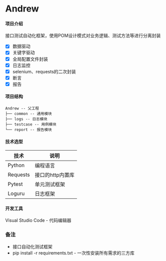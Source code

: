 # Andrew

#### 项目介绍

接口测试自动化框架，使用POM设计模式对业务逻辑、测试方法等进行分离封装
- [x] 数据驱动
- [x] 关键字驱动
- [x] 全局配置文件封装
- [x] 日志监控
- [x] selenium、requests的二次封装
- [x] 断言
- [x] 报告

#### 项目结构

```
Andrew -- 父工程
├── common -- 通用模块
├── logs -- 日志模块
├── testcase -- 用例模块
└── report -- 报告模块
```

#### 技术选型

| 技术                 | 说明                                                         
| -------------------- | ---------------------------
| Python               | 编程语言     
| Requests             | 接口的http内置库
| Pytest               | 单元测试框架
| Loguru               | 日志框架

#### 开发工具

Visual Studio Code - 代码编辑器

### 备注

* 接口自动化测试框架
* pip install -r requirements.txt - 一次性安装所有需求的三方库
